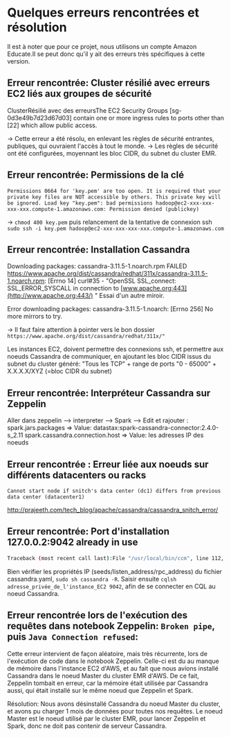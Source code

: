 # Quelques erreurs rencontrées et résolution

Il est à noter que pour ce projet, nous utilisons un compte Amazon Educate.Il se peut donc qu'il y ait des erreurs très spécifiques à cette version.

## Erreur rencontrée: Cluster résilié avec erreurs EC2 liés aux groupes de sécurité

ClusterRésilié avec des erreursThe EC2 Security Groups [sg-0d3e49b7d23d67d03] contain one or more ingress rules to ports other than [22] which allow public access.

→ Cette erreur a été résolu, en enlevant les règles de sécurité entrantes, publiques, qui ouvraient l'accès à tout le monde.
→ Les règles de sécurité ont été configurées, moyennant les bloc CIDR, du subnet du cluster EMR. 

## Erreur rencontrée: Permissions de la clé

```
Permissions 0664 for 'key.pem' are too open. It is required that your private key files are NOT accessible by others. This private key will be ignored. Load key "key.pem": bad permissions hadoop@ec2-xxx-xxx-xxx-xxx.compute-1.amazonaws.com: Permission denied (publickey)
```

→ `chmod 400 key.pem` puis relancement de la tentative de connexion ssh `sudo ssh -i key.pem hadoop@ec2-xxx-xxx-xxx-xxx.compute-1.amazonaws.com`

## Erreur rencontrée: Installation Cassandra

Downloading packages: cassandra-3.11.5-1.noarch.rpm FAILED
https://www.apache.org/dist/cassandra/redhat/311x/cassandra-3.11.5-1.noarch.rpm: [Errno 14] curl#35 - "OpenSSL SSL_connect: SSL_ERROR_SYSCALL in connection to [www.apache.org:443](http://www.apache.org:443/) " Essai d'un autre miroir.

Error downloading packages: cassandra-3.11.5-1.noarch: [Errno 256] No more mirrors to try.

→ Il faut faire attention à pointer vers le bon dossier `https://www.apache.org/dist/cassandra/redhat/311x/"`


Les instances EC2, doivent permettre des connexions ssh, et permettre aux noeuds Cassandra de communiquer, en ajoutant les bloc CIDR issus du subnet du cluster généré: "Tous les TCP" + range de ports "0 - 65000" + X.X.X.X/XYZ (=bloc CIDR du subnet)

##  Erreur rencontrée: Interpréteur Cassandra sur Zeppelin

Aller dans zeppelin --> interpreter --> Spark --> Edit et rajouter : spark.jars.packages => Value: datastax:spark-cassandra-connector:2.4.0-s_2.11 spark.cassandra.connection.host => Value: les adresses IP des noeuds

## Erreur rencontrée : Erreur liée aux noeuds sur différents datacenters ou racks

```
Cannot start node if snitch's data center (dc1) differs from previous data center (datacenter1)
```
http://prajeeth.com/tech_blog/apache/cassandra/cassandra_snitch_error/

## Erreur rencontrée: Port d'installation 127.0.0.2:9042 already in use

```sh
Traceback (most recent call last):File "/usr/local/bin/ccm", line 112, in cmd.run() File "/usr/local/lib/python2.7/dist-packages/ccmlib/cmds/cluster_cmds.py", line 510, in run allow_root=self.options.allow_root) is None: File "/usr/local/lib/python2.7/dist-packages/ccmlib/cluster.py", line 390, in start common.assert_socket_available(itf) File "/usr/local/lib/python2.7/dist-packages/ccmlib/common.py", line 521, in assert_socket_available raise UnavailableSocketError("Inet address %s:%s is not available: %s; a cluster may already be running or you may need to add the loopback alias" % (addr, port, msg)) ccmlib.common.UnavailableSocketError: Inet address 127.0.0.1:9042 is not available: [Errno 98] Address already in use; a cluster may already be running or you may need to add the loopback alias
```

Bien vérifier les propriétés IP (seeds/listen_address/rpc_address) du fichier cassandra.yaml, `sudo sh cassandra -R`. Saisir ensuite `cqlsh adresse_privée_de_l'instance_EC2 9042`, afin de se connecter en CQL au noeud Cassandra.

## Erreur rencontrée lors de l'exécution des requêtes dans notebook Zeppelin: `Broken pipe`, puis `Java Connection refused`:

Cette erreur intervient de façon aléatoire, mais très récurrente, lors de l'exécution de code dans le notebook Zeppelin. Celle-ci est du au manque de mémoire dans l'instance EC2 d'AWS, et au fait que nous avions installé Cassandra dans le noeud Master du cluster EMR d'AWS. De ce fait, Zeppelin tombait en erreur, car la mémoire était utilisée par Cassandra aussi, qui était installé sur le même noeud que Zeppelin et Spark.

Résolution:
Nous avons désinstallé Cassandra du noeud Master du cluster, et avons pu charger 1 mois de données pour toutes nos requêtes. Le noeud Master est le noeud utilisé par le cluster EMR, pour lancer Zeppelin et Spark, donc ne doit pas contenir de serveur Cassandra.
